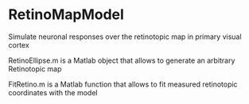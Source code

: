 # RetinoMapModel
Simulate neuronal responses over the retinotopic map in primary visual cortex

RetinoEllipse.m is a Matlab object that allows to generate an arbitrary Retinotopic map

FitRetino.m is a Matlab function that allows to fit measured retinotopic coordinates with the model
